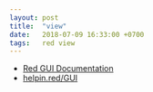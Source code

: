 ```yaml
---
layout: post
title:  "view"
date:   2018-07-09 16:33:00 +0700
tags:   red view
---
```


- [Red GUI Documentation](https://doc.red-lang.org/en/gui.html)
- [helpin.red/GUI](http://helpin.red/GUI.html)
